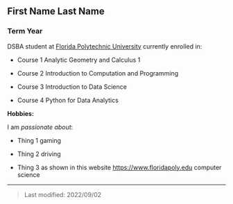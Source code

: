 ## First Name Last Name

### Term Year 

DSBA student at [Florida Polytechnic University](https://www.floridapoly.edu) currently enrolled in: 

- Course 1 Analytic Geometry and Calculus 1

- Course 2 Introduction to Computation and Programming

- Course 3 Introduction to Data Science

- Course 4 Python for Data Analytics

**Hobbies:**

I am _passionate about_: 

- Thing 1 gaming

- Thing 2 driving

- Thing 3 as shown in this website <https://www.floridapoly.edu>
computer science

***

> Last modified: 2022/09/02